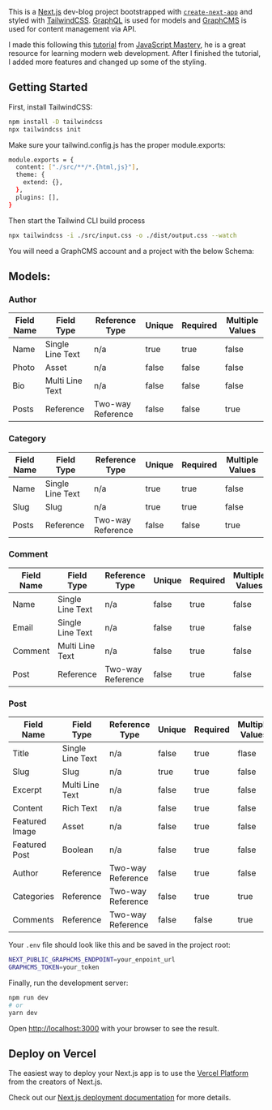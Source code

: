 This is a [Next.js](https://nextjs.org/) dev-blog project bootstrapped with [`create-next-app`](https://github.com/vercel/next.js/tree/canary/packages/create-next-app) and styled with [TailwindCSS](https://tailwindcss.com/). [GraphQL](https://graphql.org/) is used for models and [GraphCMS](https://graphcms.com/) is used for content management via API.

I made this following this [tutorial](https://youtu.be/HYv55DhgTuA) from [JavaScript Mastery](https://www.youtube.com/channel/UCmXmlB4-HJytD7wek0Uo97A), he is a great resource for learning modern web development. After I finished the tutorial, I added more features and changed up some of the styling.

## Getting Started

First, install TailwindCSS:

```bash
npm install -D tailwindcss
npx tailwindcss init
```

Make sure your tailwind.config.js has the proper module.exports:

```bash
module.exports = {
  content: ["./src/**/*.{html,js}"],
  theme: {
    extend: {},
  },
  plugins: [],
}
```

Then start the Tailwind CLI build process
```bash
npx tailwindcss -i ./src/input.css -o ./dist/output.css --watch
```

You will need a GraphCMS account and a project with the below Schema:

## Models:

### Author
| Field Name | Field Type | Reference Type | Unique | Required | Multiple Values |
| --- | --- | ---| --- | --- | --- |
| Name | Single Line Text | n/a | true | true | false |
| Photo | Asset | n/a | false | false | false |
| Bio | Multi Line Text | n/a | false | false | false |
| Posts | Reference | Two-way Reference | false | false | true|

### Category

| Field Name | Field Type | Reference Type | Unique | Required | Multiple Values |
| --- | --- | ---| --- | --- | --- |
| Name | Single Line Text | n/a | true | true | false |
| Slug | Slug | n/a | true | true | false |
| Posts | Reference | Two-way Reference | false | false | true |

### Comment

| Field Name | Field Type | Reference Type | Unique | Required | Multiple Values |
| --- | --- | ---| --- | --- | --- |
| Name | Single Line Text | n/a | false | true | false|
| Email | Single Line Text | n/a | false | true | false |
| Comment | Multi Line Text | n/a | false | true | false |
| Post | Reference | Two-way Reference | false | true | false |

### Post

| Field Name | Field Type | Reference Type | Unique | Required | Multiple Values |
| --- | --- | ---| --- | --- | --- |
| Title | Single Line Text | n/a | false | true | flase |
| Slug | Slug | n/a | true | true | false |
| Excerpt | Multi Line Text | n/a | false | true | false |
| Content | Rich Text | n/a | false | true | false |
| Featured Image | Asset | n/a | false | true | false |
| Featured Post | Boolean | n/a | false | true | false |
| Author | Reference | Two-way Reference | false | true | false |
| Categories | Reference | Two-way Reference | false | true | true |
| Comments | Reference | Two-way Reference | false | false | true |

Your `.env` file should look like this and be saved in the project root:

```bash
NEXT_PUBLIC_GRAPHCMS_ENDPOINT=your_enpoint_url
GRAPHCMS_TOKEN=your_token
```
Finally, run the development server:

```bash
npm run dev
# or
yarn dev
```

Open [http://localhost:3000](http://localhost:3000) with your browser to see the result.



## Deploy on Vercel

The easiest way to deploy your Next.js app is to use the [Vercel Platform](https://vercel.com/new?utm_medium=default-template&filter=next.js&utm_source=create-next-app&utm_campaign=create-next-app-readme) from the creators of Next.js.

Check out our [Next.js deployment documentation](https://nextjs.org/docs/deployment) for more details.
